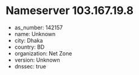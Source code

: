 # Nameserver 103.167.19.8

* as_number: 142157
* name: Unknown
* city: Dhaka
* country: BD
* organization: Net Zone
* version: Unknown
* dnssec: true
